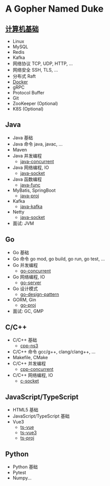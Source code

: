 # A Gopher Named Duke

## [计算机基础](https://161043261.github.io/)

- Linux
- MySQL
- Redis
- Kafka
- 网络协议 TCP, UDP, HTTP, ...
- 网络安全 SSH, TLS, ...
- 分布式 Raft
- [Docker](./docker/)
- gRPC
- Protocol Buffer
- Git
- ZooKeeper (Optional)
- K8S (Optional)

## Java

- Java 基础
- Java 命令 java, javac, ...
- Maven
- Java 并发编程
  - [java-concurrent](./java-concurrent/)
- Java 网络编程, IO
  - [java-socket](./java-socket)
- Java 函数编程
  - [java-func](./java-func/)
- MyBatis, SpringBoot
  - [java-proj](./java-proj/)
- Kafka
  - [java-kafka](./java-kafka/)
- Netty
  - [java-socket](./java-socket/)
- 面试: JVM

## Go

- Go 基础
- Go 命令 go mod, go build, go run, go test, ...
- Go 并发编程
  - [go-concurrent](./go-concurrent/)
- Go 网络编程, IO
  - [go-server](./go-server/)
- Go 设计模式
  - [go-design-pattern](./go-design-pattern/)
- GORM, Gin
  - [go-proj](./go-proj/)
- 面试: GC, GMP

## C/C++

- C/C++ 基础
  - [cpp-ns3](./cpp-ns3/)
- C/C++ 命令 gcc/g++, clang/clang++, ...
- Makefile, CMake
- C/C++ 并发编程
  - [cpp-concurrent](./cpp-concurrent/)
- C/C++ 网络编程, IO
  - [c-socket](./c-socket/)

## JavaScript/TypeScript

- HTML5 基础
- JavaScript/TypeScript 基础
- Vue3
  - [ts-vue](./ts-vue/)
  - [ts-vue3](./ts-vue3/)
  - [ts-proj](./ts-proj/)

## Python

- Python 基础
- Pytest
- Numpy...
